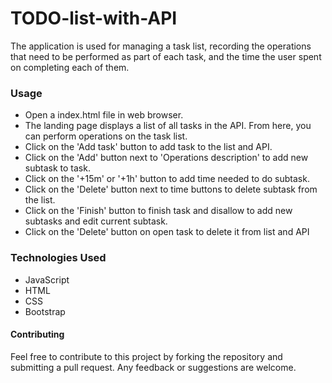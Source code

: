 # TODO-list-with-API

The application is used for managing a task list, recording the operations that need to be performed as part of each task, and the time the user spent on completing each of them.

### Usage
* Open a index.html file in web browser.
* The landing page displays a list of all tasks in the API. From here, you can perform operations on the task list.
* Click on the 'Add task' button to add task to the list and API.
* Click on the 'Add' button next to 'Operations description' to add new subtask to task.
* Click on the '+15m' or '+1h' button to add time needed to do subtask.
* Click on the 'Delete' button next to time buttons to delete subtask from the list.
* Click on the 'Finish' button to finish task and disallow to add new subtasks and edit current subtask.
* Click on the 'Delete' button on open task to delete it from list and API

### Technologies Used
* JavaScript
* HTML
* CSS
* Bootstrap

#### Contributing
Feel free to contribute to this project by forking the repository and submitting a pull request. Any feedback or suggestions are welcome.
